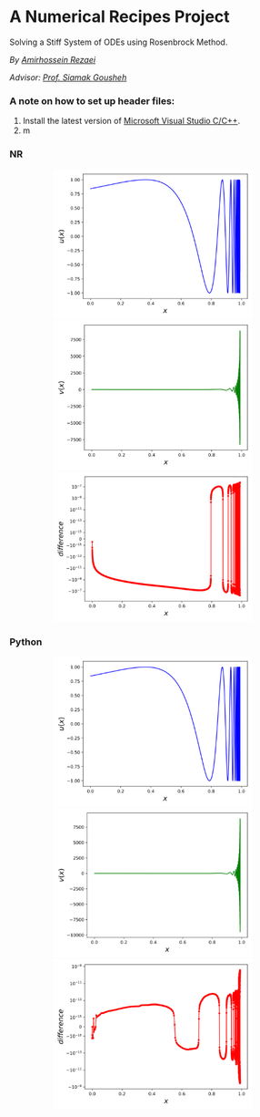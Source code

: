 # A Numerical Recipes Project
Solving a Stiff System of ODEs using Rosenbrock Method.

*By [Amirhossein Rezaei](https://www.researchgate.net/profile/Amirhossein-Rezaei-2?ev=hdr_xprf&_sg=QEXFYpE24Sa1_XWjefMs8mb3F8TnZVp0Abqt0MAtKbsNDbPvvFEcCKXxU4pw3NrLhBWN-s2al6MeUOsBC3kvD8Cd)*

*Advisor: [Prof. Siamak Gousheh](https://www.researchgate.net/profile/S-Gousheh?_sg=WoqxMgpDwczLNu4HdADavg55gAD44iEgchW-FHcMt4k9-hMptQsGIovVpgQ1tr1Z1_AwsrfjS6RaNYs_vunikRrerJaR7fnt)*
   
### A note on how to set up header files:
1. Install the latest version of [Microsoft Visual Studio C/C++](https://visualstudio.microsoft.com/vs/features/cplusplus/).
2. m
### NR

<p align="middle">
   <img src=https://github.com/amirh0ss3in/A-Numerical-Recipes-Project---Solving-a-Stiff-system-of-ODEs-using-Rosenbrock-method/blob/main/Images/NR/u.svg width="350" title="hover text">
   <img src=https://github.com/amirh0ss3in/A-Numerical-Recipes-Project---Solving-a-Stiff-system-of-ODEs-using-Rosenbrock-method/blob/main/Images/NR/v.svg width="350" title="hover text">
   <img src=https://github.com/amirh0ss3in/A-Numerical-Recipes-Project---Solving-a-Stiff-system-of-ODEs-using-Rosenbrock-method/blob/main/Images/NR/difference.svg width="350" title="hover text">
</p>


### Python
   
<p align="middle">
   <img src=https://github.com/amirh0ss3in/A-Numerical-Recipes-Project---Solving-a-Stiff-system-of-ODEs-using-Rosenbrock-method/blob/main/Images/Python/u.svg width="350" title="hover text">
   <img src=https://github.com/amirh0ss3in/A-Numerical-Recipes-Project---Solving-a-Stiff-system-of-ODEs-using-Rosenbrock-method/blob/main/Images/Python/v.svg width="350" title="hover text">
   <img src=https://github.com/amirh0ss3in/A-Numerical-Recipes-Project---Solving-a-Stiff-system-of-ODEs-using-Rosenbrock-method/blob/main/Images/Python/difference.svg width="350" title="hover text">
<p>
